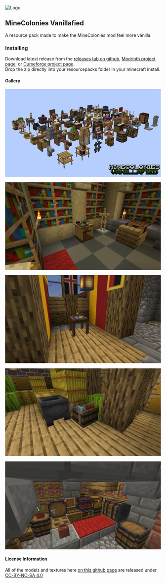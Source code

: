 
![Logo](https://github.com/skellyys/minecolonies-vanilla-resourcepack/blob/main/resources/minecoloniesvanillafied.png)


## MineColonies Vanillafied

A resource pack made to make the MineColonies mod feel more vanilla.

### Installing
Download latest release from the [releases tab on github](https://github.com/skellyys/minecolonies-vanilla-resourcepack/releases), [Modrinth project page](https://modrinth.com/project/minecolonies-vanillafied), or [Curseforge project page](https://www.curseforge.com/minecraft/texture-packs/minecolonies-vanillafied).\
Drop the zip directly into your resourcepacks folder in your minecraft install.
#### Gallery

![First Gif](https://github.com/skellyys/minecolonies-vanilla-resourcepack/blob/main/resources/comparemcvf.gif)

![First Screenshot](https://github.com/skellyys/minecolonies-vanilla-resourcepack/blob/main/resources/screenshot1.png)

![Second Screenshot](https://github.com/skellyys/minecolonies-vanilla-resourcepack/blob/main/resources/screenshot2.png)

![Third Screenshot](https://github.com/skellyys/minecolonies-vanilla-resourcepack/blob/main/resources/screenshot3.png)

![Fourth Screenshot](https://github.com/skellyys/minecolonies-vanilla-resourcepack/blob/main/resources/screenshot4.png)
#### License Information

All of the models and textures here [on this github page](https://github.com/skellyys/minecolonies-vanilla-resourcepack) are released under [CC-BY-NC-SA 4.0](https://creativecommons.org/licenses/by-nc-sa/4.0/)

